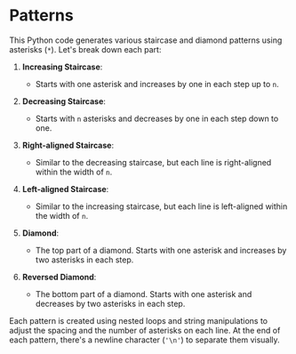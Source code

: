 # Patterns

This Python code generates various staircase and diamond patterns using asterisks (`*`). Let's break down each part:

1. **Increasing Staircase**:
   - Starts with one asterisk and increases by one in each step up to `n`.

2. **Decreasing Staircase**:
   - Starts with `n` asterisks and decreases by one in each step down to one.

3. **Right-aligned Staircase**:
   - Similar to the decreasing staircase, but each line is right-aligned within the width of `n`.

4. **Left-aligned Staircase**:
   - Similar to the increasing staircase, but each line is left-aligned within the width of `n`.

5. **Diamond**:
   - The top part of a diamond. Starts with one asterisk and increases by two asterisks in each step.

6. **Reversed Diamond**:
   - The bottom part of a diamond. Starts with one asterisk and decreases by two asterisks in each step.

Each pattern is created using nested loops and string manipulations to adjust the spacing and the number of asterisks on each line. At the end of each pattern, there's a newline character (`'\n'`) to separate them visually.
